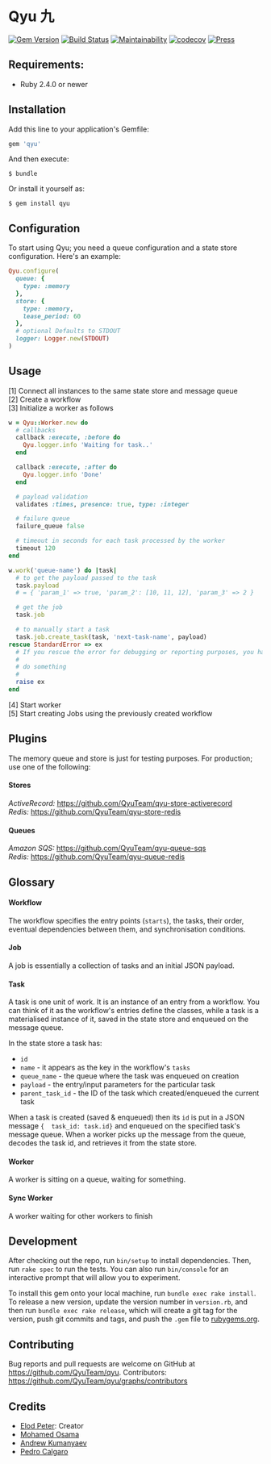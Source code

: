 # Qyu 九

[![Gem Version](https://img.shields.io/gem/v/qyu.svg)](https://rubygems.org/gems/qyu)
[![Build Status](https://travis-ci.org/QyuTeam/qyu.svg)](https://travis-ci.org/QyuTeam/qyu)
[![Maintainability](https://api.codeclimate.com/v1/badges/88b8e0a8621d1da5c237/maintainability)](https://codeclimate.com/github/QyuTeam/qyu/maintainability)
[![codecov](https://codecov.io/gh/QyuTeam/qyu/branch/master/graph/badge.svg)](https://codecov.io/gh/QyuTeam/qyu)
[![Press](https://img.shields.io/badge/RubyWeekly-Blog%20Post-green.svg)](https://rubyweekly.com/link/44495/web)

## Requirements:
* Ruby 2.4.0 or newer

## Installation

Add this line to your application's Gemfile:

```ruby
gem 'qyu'
```

And then execute:

    $ bundle

Or install it yourself as:

    $ gem install qyu

## Configuration
To start using Qyu; you need a queue configuration and a state store configuration. Here's an example:
```ruby
Qyu.configure(
  queue: {
    type: :memory
  },
  store: {
    type: :memory,
    lease_period: 60
  },
  # optional Defaults to STDOUT
  logger: Logger.new(STDOUT)
)
```

## Usage
[1] Connect all instances to the same state store and message queue  
[2] Create a workflow  
[3] Initialize a worker as follows  

```ruby
w = Qyu::Worker.new do
  # callbacks
  callback :execute, :before do
    Qyu.logger.info 'Waiting for task..'
  end

  callback :execute, :after do
    Qyu.logger.info 'Done'
  end

  # payload validation
  validates :times, presence: true, type: :integer

  # failure queue
  failure_queue false

  # timeout in seconds for each task processed by the worker
  timeout 120
end

w.work('queue-name') do |task|
  # to get the payload passed to the task
  task.payload
  # = { 'param_1' => true, 'param_2': [10, 11, 12], 'param_3' => 2 }

  # get the job
  task.job

  # to manually start a task
  task.job.create_task(task, 'next-task-name', payload)
rescue StandardError => ex
  # If you rescue the error for debugging or reporting purposes, you have to raise it at the end
  #
  # do something
  #
  raise ex
end
```

[4] Start worker  
[5] Start creating Jobs using the previously created workflow

## Plugins
The memory queue and store is just for testing purposes. For production; use one of the following:

#### Stores
*ActiveRecord:* https://github.com/QyuTeam/qyu-store-activerecord    
*Redis:* https://github.com/QyuTeam/qyu-store-redis

#### Queues
*Amazon SQS:* https://github.com/QyuTeam/qyu-queue-sqs    
*Redis:* https://github.com/QyuTeam/qyu-queue-redis

## Glossary

#### Workflow
The workflow specifies the entry points (`starts`), the tasks, their order, eventual dependencies between them, and synchronisation conditions.

#### Job
A job is essentially a collection of tasks and an initial JSON payload.

#### Task
A task is one unit of work. It is an instance of an entry from a workflow. You can think of it as the workflow's entries define the classes, while a task is a materialised instance of it, saved in the state store and enqueued on the message queue.

In the state store a task has:
* `id`
* `name` - it appears as the key in the workflow's `tasks`
* `queue_name` - the queue where the task was enqueued on creation
* `payload` - the entry/input parameters for the particular task
* `parent_task_id` - the ID of the task which created/enqueued the current task

When a task is created (saved & enqueued) then its `id` is put in a JSON message `{  task_id: task.id}` and enqueued on the specified task's message queue.
When a worker picks up the message from the queue, decodes the task id, and retrieves it from the state store.

#### Worker
A worker is sitting on a queue, waiting for something.

#### Sync Worker
A worker waiting for other workers to finish

## Development
After checking out the repo, run `bin/setup` to install dependencies. Then, run `rake spec` to run the tests. You can also run `bin/console` for an interactive prompt that will allow you to experiment.

To install this gem onto your local machine, run `bundle exec rake install`. To release a new version, update the version number in `version.rb`, and then run `bundle exec rake release`, which will create a git tag for the version, push git commits and tags, and push the `.gem` file to [rubygems.org](https://rubygems.org).

## Contributing
Bug reports and pull requests are welcome on GitHub at https://github.com/QyuTeam/qyu. Contributors: https://github.com/QyuTeam/qyu/graphs/contributors

## Credits
- [Elod Peter](https://github.com/bejmuller): Creator
- [Mohamed Osama](https://github.com/oss92)
- [Andrew Kumanyaev](https://github.com/zzet)
- [Pedro Calgaro](https://github.com/pedrocalgaro)
